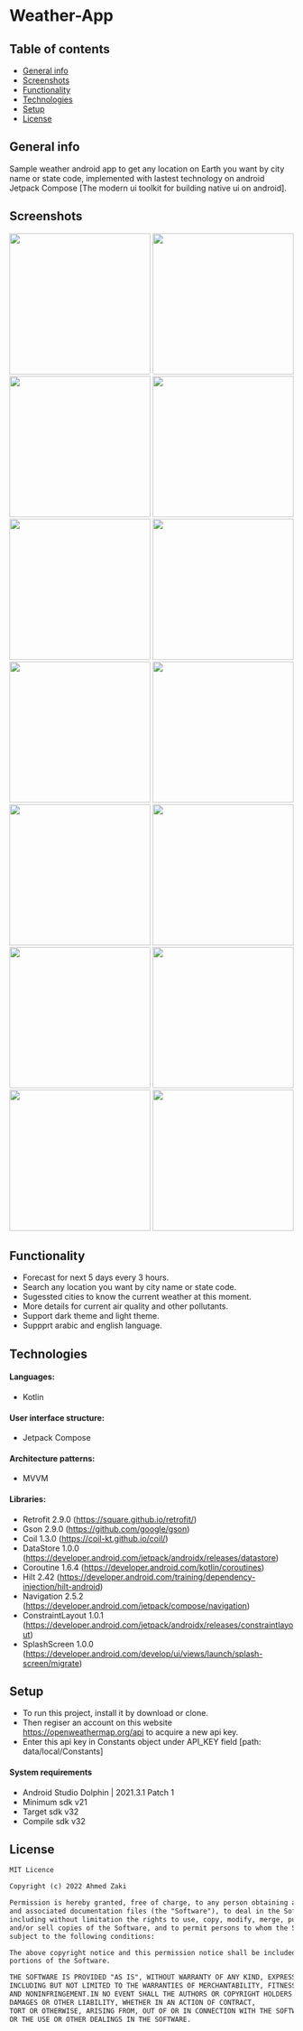 # Weather-App

## Table of contents
* [General info](#general-info)
* [Screenshots](#screenshots)
* [Functionality](#functionality)
* [Technologies](#technologies)
* [Setup](#setup)
* [License](#license)

## General info

Sample weather android app to get any location on Earth you want by city name or state code, implemented with lastest technology on android
Jetpack Compose [The modern ui toolkit for building native ui on android].

## Screenshots

<img src="images/1- Home.jpg" width="250"> <img src="images/1-2 Home.jpg" width="250">
<img src="images/1 - 3 More.jpg" width="250">
<img src="images/2- Search.jpg" width="250">
<img src="images/3- Search Details.jpg" width="250">
<img src="images/5- Temp Unit.jpg" width="250">
<img src="images/6- Add City.jpg" width="250">
<img src="images/7- Home.jpg" width="250">
<img src="images/7 - 2 Home.jpg" width="250">
<img src="images/7- 3 Home.jpg" width="250">
<img src="images/8- Search.jpg" width="250">
<img src="images/9- Search Details.jpg" width="250">
<img src="images/11- Temp Unit.jpg" width="250">
<img src="images/12- Add City.jpg" width="250">

## Functionality
- Forecast for next 5 days every 3 hours.
- Search any location you want by city name or state code.
- Sugessted cities to know the current weather at this moment.
- More details for current air quality and other pollutants.
- Support dark theme and light theme.
- Suppprt arabic and english language.


## Technologies

#### Languages:
- Kotlin 

#### User interface structure:
- Jetpack Compose

#### Architecture patterns:
- MVVM

#### Libraries:
- Retrofit            2.9.0 (https://square.github.io/retrofit/)
- Gson                2.9.0 (https://github.com/google/gson)
- Coil                1.3.0 (https://coil-kt.github.io/coil/)
- DataStore           1.0.0 (https://developer.android.com/jetpack/androidx/releases/datastore)
- Coroutine           1.6.4 (https://developer.android.com/kotlin/coroutines)
- Hilt                2.42 (https://developer.android.com/training/dependency-injection/hilt-android)
- Navigation          2.5.2 (https://developer.android.com/jetpack/compose/navigation)
- ConstraintLayout    1.0.1 (https://developer.android.com/jetpack/androidx/releases/constraintlayout)
- SplashScreen        1.0.0 (https://developer.android.com/develop/ui/views/launch/splash-screen/migrate)  

## Setup

- To run this project, install it by download or clone.
- Then regiser an account on this website https://openweathermap.org/api to acquire a new api key.
- Enter this api key in Constants object under API_KEY field [path: data/local/Constants]


#### System requirements
- Android Studio Dolphin | 2021.3.1 Patch 1
- Minimum sdk v21
- Target sdk v32
- Compile sdk v32

## License

```html
MIT Licence 

Copyright (c) 2022 Ahmed Zaki

Permission is hereby granted, free of charge, to any person obtaining a copy of this software
and associated documentation files (the "Software"), to deal in the Software without restriction,
including without limitation the rights to use, copy, modify, merge, publish, distribute, sublicense,
and/or sell copies of the Software, and to permit persons to whom the Software is furnished to do so, 
subject to the following conditions:

The above copyright notice and this permission notice shall be included in all copies or substantial 
portions of the Software.

THE SOFTWARE IS PROVIDED "AS IS", WITHOUT WARRANTY OF ANY KIND, EXPRESS OR IMPLIED, 
INCLUDING BUT NOT LIMITED TO THE WARRANTIES OF MERCHANTABILITY, FITNESS FOR A PARTICULAR PURPOSE
AND NONINFRINGEMENT.IN NO EVENT SHALL THE AUTHORS OR COPYRIGHT HOLDERS BE LIABLE FOR ANY CLAIM,
DAMAGES OR OTHER LIABILITY, WHETHER IN AN ACTION OF CONTRACT,
TORT OR OTHERWISE, ARISING FROM, OUT OF OR IN CONNECTION WITH THE SOFTWARE
OR THE USE OR OTHER DEALINGS IN THE SOFTWARE.
```

